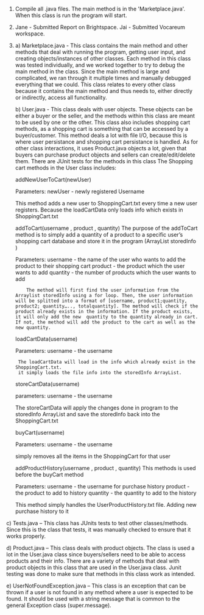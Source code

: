 1) Compile all .java files. The main method is in the 'Marketplace.java'. When this class is run the program will start.
2) Jane - Submitted Report on Brightspace. Jai - Submitted Vocareum workspace.
3) a) Marketplace.java - This class contains the main method and other methods that deal with running the program, getting user input, and creating objects/instances of other classes. Each method in this class was tested individually, and we worked together to try to debug the main method in the class. Since the main method is large and complicated, we ran through it multiple times and manually debugged everything that we could. This class relates to every other class because it contains the main method and thus needs to, either directly or indirectly, access all functionality.

   b) User.java - This class deals with user objects. These objects can be either a buyer or the seller, and the methods within this class are meant to be used by one or the other. This class also includes shopping cart methods, as a shopping cart is something that can be accessed by a buyer/customer. This method deals a lot with file I/O, because this is where user persistance and shopping cart persistance is handled. As for other class interactions, it uses Product.java objects a lot, given that buyers can purchase product objects and sellers can create/edit/delete them. There are JUnit tests for the methods in this class
   The Shopping cart methods in the User class includes:

   addNewUserToCart(newUser) 

   Parameters:
   newUser - newly registered Username

   This method adds a new user to ShoppingCart.txt every time a new user registers. Because the loadCartData only loads info which exists in ShoppingCart.txt
	

   addToCart(username , product , quantity)
      The purpose of the addToCart method is to simply add a quantity of a product to a specific user’s shopping cart database and store it in the program (ArrayList storedInfo )

   Parameters:
      username - the name of the user who wants to add the product to their shopping cart
         product - the product which the user wants to add
         quantity - the number of products which the user wants to add

           The method will first find the user information from the Arraylist storedInfo using a for loop. Then, the user information will be splitted into a format of [username, product1;quantity, product2; quantity….., totalquantity]. The method will check if the product already exists in the information. If the product exists, it will only add the new  quantity to the quantity already in cart. If not, the method will add the product to the cart as well as the new quantity.


   loadCartData(username)

      Parameters:
         username - the username 

        The loadCartData will load in the info which already exist in the ShoppingCart.txt.
        it simply loads the file info into the storedInfo ArrayList.

   storeCartData(username)

      parameters:
         username - the username

      The storeCartData will apply the changes done in program to the storedInfo ArrayList and save the storedInfo back into the ShoppingCart.txt

   buyCart(username)

      Parameters:
         username - the username

      simply removes all the items in the ShoppingCart for that user

   addProductHistory(username , product , quantity)
      This methods is used before the buyCart method

      Parameters:
         username - the username for purchase history
         product - the product to add to history
         quantity - the quantity to add to the history

      This method simply handles the UserProductHistory.txt file. Adding new purchase history to it


c) Tests.java – This class has JUnits tests to test other classes/methods. Since this is the class that tests, it was manually checked to ensure that it works properly. 

d) Product.java – This class deals with product objects. The class is used a lot in the User.java class since buyers/sellers need to be able to access products and their info. There are a variety of methods that deal with product objects in this class that are used in the User.java class. Junit testing was done to make sure that methods in this class work as intended. 

e) UserNotFoundException.java – This class is an exception that can be thrown if a user is not found in any method where a user is expected to be found. It should be used with a string message that is common to the general Exception class (super.message). 
